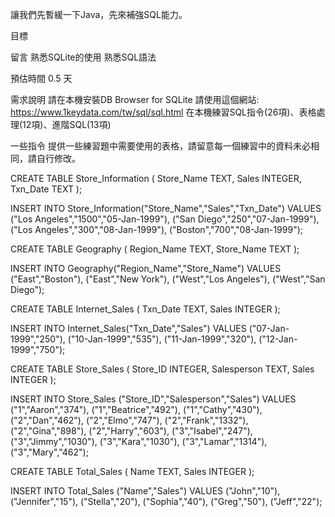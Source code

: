 讓我們先暫緩一下Java，先來補強SQL能力。

目標
 
 留言
熟悉SQLite的使用
熟悉SQL語法
 
預估時間
0.5 天

 
需求說明
請在本機安裝DB Browser for SQLite
請使用這個網站: https://www.1keydata.com/tw/sql/sql.html
在本機練習SQL指令(26項)、表格處理(12項)、進階SQL(13項)
 
一些指令
提供一些練習題中需要使用的表格，請留意每一個練習中的資料未必相同，請自行修改。

CREATE TABLE Store_Information (
Store_Name TEXT,
Sales INTEGER,
Txn_Date TEXT
);
 
INSERT INTO Store_Information("Store_Name","Sales","Txn_Date")
VALUES 
("Los Angeles","1500","05-Jan-1999"),
("San Diego","250","07-Jan-1999"),
("Los Angeles","300","08-Jan-1999"),
("Boston","700","08-Jan-1999");
 
 
CREATE TABLE Geography (
Region_Name TEXT,
Store_Name TEXT
);
 
INSERT INTO Geography("Region_Name","Store_Name")
VALUES
("East","Boston"),
("East","New York"),
("West","Los Angeles"),
("West","San Diego");
 
CREATE TABLE Internet_Sales (
Txn_Date TEXT,
Sales INTEGER
);
 
INSERT INTO Internet_Sales("Txn_Date","Sales")
VALUES
("07-Jan-1999","250"), 
("10-Jan-1999","535"), 
("11-Jan-1999","320"), 
("12-Jan-1999","750");
 
CREATE TABLE Store_Sales (
Store_ID INTEGER,
Salesperson TEXT,
Sales INTEGER
);
 
INSERT INTO Store_Sales ("Store_ID","Salesperson","Sales")
VALUES
("1","Aaron","374"), 
("1","Beatrice","492"), 
("1","Cathy","430"),
("2","Dan","462"),
("2","Elmo","747"),
("2","Frank","1332"),
("2","Gina","898"),
("2","Harry","603"),
("3","Isabel","247"),
("3","Jimmy","1030"),
("3","Kara","1030"),
("3","Lamar","1314"),
("3","Mary","462");
 
CREATE TABLE Total_Sales (
Name TEXT,
Sales INTEGER
);
 
INSERT INTO Total_Sales ("Name","Sales")
VALUES
("John","10"), 
("Jennifer","15"),
("Stella","20"),
("Sophia","40"),
("Greg","50"),
("Jeff","22");